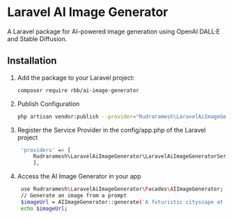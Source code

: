 # Laravel AI Image Generator

A Laravel package for AI-powered image generation using OpenAI DALL·E and Stable Diffusion.

## Installation

1. Add the package to your Laravel project:
   ```bash
   composer require rbb/ai-image-generator

2. Publish Configuration
   ```bash
   php artisan vendor:publish --provider="Rudraramesh\LaravelAiImageGenerator\LaravelAiImageGeneratorServiceProvider"


3. Register the Service Provider  in the config/app.php of the Laravel project
   ```bash
    'providers' => [
        Rudraramesh\LaravelAiImageGenerator\LaravelAiImageGeneratorServiceProvider::class,
        ],

4. Access the AI Image Generator in your app

   ```bash
    use Rudraramesh\LaravelAiImageGenerator\Facades\AIImageGenerator;
    // Generate an image from a prompt
    $imageUrl = AIImageGenerator::generate('A futuristic cityscape at sunset.');
    echo $imageUrl;
